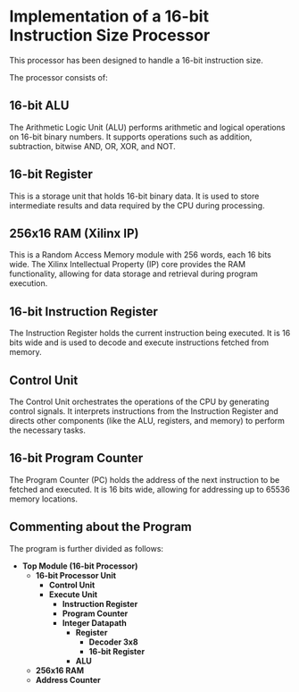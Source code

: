 # Implementation of a 16-bit Instruction Size Processor

This processor has been designed to handle a 16-bit instruction size. 

The processor consists of:

## 16-bit ALU
The Arithmetic Logic Unit (ALU) performs arithmetic and logical operations on 16-bit binary numbers. It supports operations such as addition, subtraction, bitwise AND, OR, XOR, and NOT.

## 16-bit Register
This is a storage unit that holds 16-bit binary data. It is used to store intermediate results and data required by the CPU during processing.

## 256x16 RAM (Xilinx IP)
This is a Random Access Memory module with 256 words, each 16 bits wide. The Xilinx Intellectual Property (IP) core provides the RAM functionality, allowing for data storage and retrieval during program execution.

## 16-bit Instruction Register
The Instruction Register holds the current instruction being executed. It is 16 bits wide and is used to decode and execute instructions fetched from memory.

## Control Unit
The Control Unit orchestrates the operations of the CPU by generating control signals. It interprets instructions from the Instruction Register and directs other components (like the ALU, registers, and memory) to perform the necessary tasks.

## 16-bit Program Counter
The Program Counter (PC) holds the address of the next instruction to be fetched and executed. It is 16 bits wide, allowing for addressing up to 65536 memory locations.

## Commenting about the Program
The program is further divided as follows:

- **Top Module (16-bit Processor)**
  - **16-bit Processor Unit**
    - **Control Unit**
    - **Execute Unit**
      - **Instruction Register**
      - **Program Counter**
      - **Integer Datapath**
        - **Register**
          - **Decoder 3x8**
          - **16-bit Register**
        - **ALU**
  - **256x16 RAM**
  - **Address Counter**
